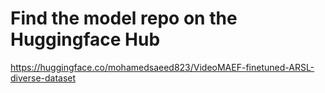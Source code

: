 # Find the model repo on the Huggingface Hub

https://huggingface.co/mohamedsaeed823/VideoMAEF-finetuned-ARSL-diverse-dataset